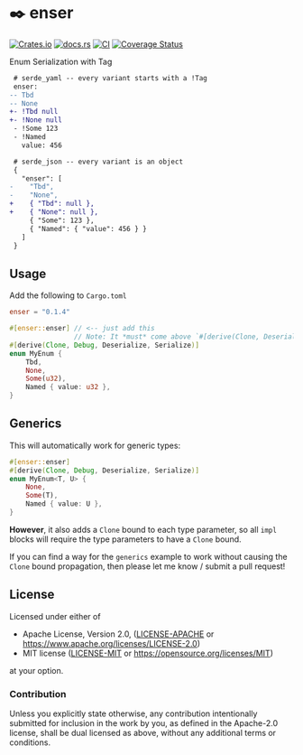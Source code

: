 # ✒️ enser

[![Crates.io](https://img.shields.io/crates/v/enser.svg)](https://crates.io/crates/enser)
[![docs.rs](https://img.shields.io/docsrs/enser)](https://docs.rs/enser)
[![CI](https://github.com/azriel91/enser/workflows/CI/badge.svg)](https://github.com/azriel91/enser/actions/workflows/ci.yml)
[![Coverage Status](https://codecov.io/gh/azriel91/enser/branch/main/graph/badge.svg)](https://codecov.io/gh/azriel91/enser)

Enum Serialization with Tag

```diff
 # serde_yaml -- every variant starts with a !Tag
 enser:
-- Tbd
-- None
+- !Tbd null
+- !None null
 - !Some 123
 - !Named
   value: 456

 # serde_json -- every variant is an object
 {
   "enser": [
-    "Tbd",
-    "None",
+    { "Tbd": null },
+    { "None": null },
     { "Some": 123 },
     { "Named": { "value": 456 } }
   ]
 }
```


## Usage

Add the following to `Cargo.toml`

```toml
enser = "0.1.4"
```

```rust
#[enser::enser] // <-- just add this
                // Note: It *must* come above `#[derive(Clone, Deserialize, Serialize)]`
#[derive(Clone, Debug, Deserialize, Serialize)]
enum MyEnum {
    Tbd,
    None,
    Some(u32),
    Named { value: u32 },
}
```


## Generics

This will automatically work for generic types:

```rust
#[enser::enser]
#[derive(Clone, Debug, Deserialize, Serialize)]
enum MyEnum<T, U> {
    None,
    Some(T),
    Named { value: U },
}
```

**However**, it also adds a `Clone` bound to each type parameter, so all `impl` blocks will require the type parameters to have a `Clone` bound.

If you can find a way for the `generics` example to work without causing the `Clone` bound propagation, then please let me know / submit a pull request!


## License

Licensed under either of

* Apache License, Version 2.0, ([LICENSE-APACHE] or <https://www.apache.org/licenses/LICENSE-2.0>)
* MIT license ([LICENSE-MIT] or <https://opensource.org/licenses/MIT>)

at your option.

### Contribution

Unless you explicitly state otherwise, any contribution intentionally submitted for inclusion in the work by you, as defined in the Apache-2.0 license, shall be dual licensed as above, without any additional terms or conditions.

[LICENSE-APACHE]: LICENSE-APACHE
[LICENSE-MIT]: LICENSE-MIT
